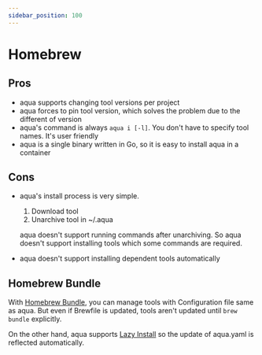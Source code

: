 ```yaml
---
sidebar_position: 100
---
```


# Homebrew

## Pros

* aqua supports changing tool versions per project
* aqua forces to pin tool version, which solves the problem due to the different of version
* aqua's command is always `aqua i [-l]`. You don't have to specify tool names. It's user friendly
* aqua is a single binary written in Go, so it is easy to install aqua in a container

## Cons

* aqua's install process is very simple.

    1. Download tool
    1. Unarchive tool in ~/.aqua

  aqua doesn't support running commands after unarchiving.
  So aqua doesn't support installing tools which some commands are required.
* aqua doesn't support installing dependent tools automatically

## Homebrew Bundle

With [Homebrew Bundle](https://github.com/Homebrew/homebrew-bundle), you can manage tools with Configuration file same as aqua.
But even if Brewfile is updated, tools aren't updated until `brew bundle` explicitly.

On the other hand, aqua supports [Lazy Install](/docs/tutorial-basics/lazy-install) so the update of aqua.yaml is reflected automatically.
